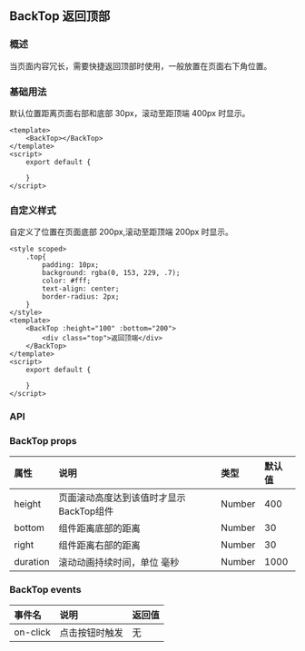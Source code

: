 ## BackTop 返回顶部

### 概述
当页面内容冗长，需要快捷返回顶部时使用，一般放置在页面右下角位置。
### 基础用法
默认位置距离页面右部和底部 30px，滚动至距顶端 400px 时显示。

```
<template>
    <BackTop></BackTop>
</template>
<script>
    export default {
        
    }
</script>

```


<!--divider-->
### 自定义样式
自定义了位置在页面底部 200px,滚动至距顶端 200px 时显示。

```
<style scoped>
    .top{
        padding: 10px;
        background: rgba(0, 153, 229, .7);
        color: #fff;
        text-align: center;
        border-radius: 2px;
    }
</style>
<template>
    <BackTop :height="100" :bottom="200">
        <div class="top">返回顶端</div>
    </BackTop>
</template>
<script>
    export default {
        
    }
</script>

```


<!--divider-->

### API



### BackTop props
<!--table-->
| 属性       | 说明                      | 类型     | 默认值  |
| :------- | :---------------------- | :----- | :--- |
| height   | 页面滚动高度达到该值时才显示BackTop组件 | Number | 400  |
| bottom   | 组件距离底部的距离               | Number | 30   |
| right    | 组件距离右部的距离               | Number | 30   |
| duration | 滚动动画持续时间，单位 毫秒          | Number | 1000 |
<!--table-->
<!--divider-->



### BackTop events
<!--table-->
| 事件名      | 说明      | 返回值  |
| :------- | :------ | :--- |
| on-click | 点击按钮时触发 | 无    |
<!--table-->
<!--divider-->
